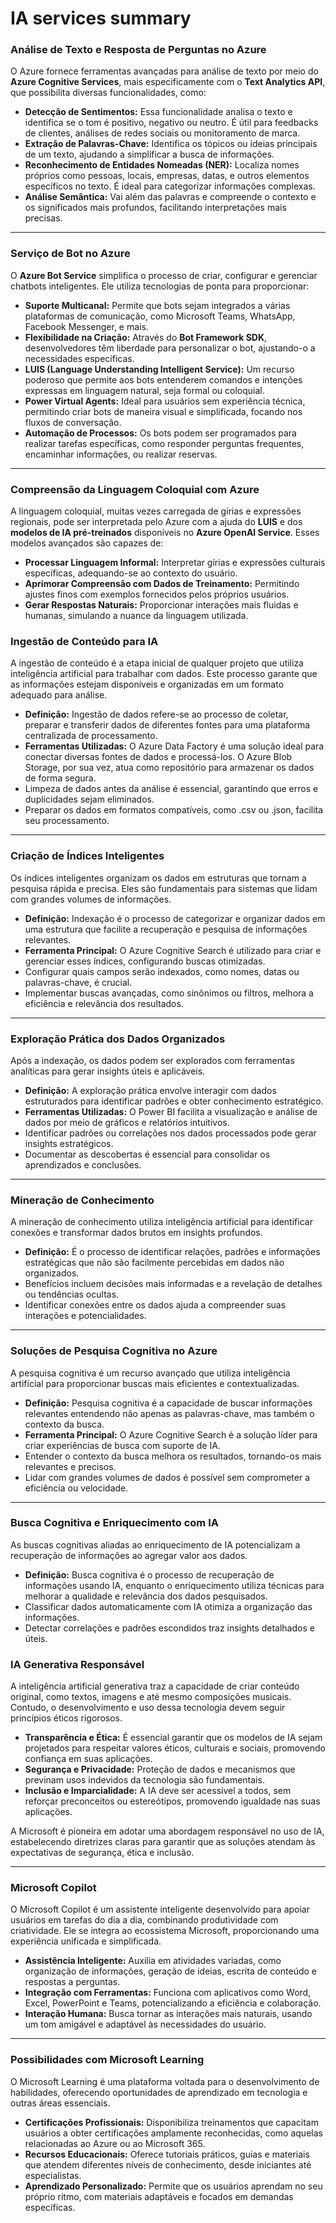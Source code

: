 # IA services summary

### **Análise de Texto e Resposta de Perguntas no Azure**

O Azure fornece ferramentas avançadas para análise de texto por meio do **Azure Cognitive Services**, mais especificamente com o **Text Analytics API**, que possibilita diversas funcionalidades, como:
- **Detecção de Sentimentos:** Essa funcionalidade analisa o texto e identifica se o tom é positivo, negativo ou neutro. É útil para feedbacks de clientes, análises de redes sociais ou monitoramento de marca.
- **Extração de Palavras-Chave:** Identifica os tópicos ou ideias principais de um texto, ajudando a simplificar a busca de informações.
- **Reconhecimento de Entidades Nomeadas (NER):** Localiza nomes próprios como pessoas, locais, empresas, datas, e outros elementos específicos no texto. É ideal para categorizar informações complexas.
- **Análise Semântica:** Vai além das palavras e compreende o contexto e os significados mais profundos, facilitando interpretações mais precisas.

---

### **Serviço de Bot no Azure**

O **Azure Bot Service** simplifica o processo de criar, configurar e gerenciar chatbots inteligentes. Ele utiliza tecnologias de ponta para proporcionar:
- **Suporte Multicanal:** Permite que bots sejam integrados a várias plataformas de comunicação, como Microsoft Teams, WhatsApp, Facebook Messenger, e mais.
- **Flexibilidade na Criação:** Através do **Bot Framework SDK**, desenvolvedores têm liberdade para personalizar o bot, ajustando-o a necessidades específicas.
- **LUIS (Language Understanding Intelligent Service):** Um recurso poderoso que permite aos bots entenderem comandos e intenções expressas em linguagem natural, seja formal ou coloquial.
- **Power Virtual Agents:** Ideal para usuários sem experiência técnica, permitindo criar bots de maneira visual e simplificada, focando nos fluxos de conversação.
- **Automação de Processos:** Os bots podem ser programados para realizar tarefas específicas, como responder perguntas frequentes, encaminhar informações, ou realizar reservas.

---

### **Compreensão da Linguagem Coloquial com Azure**

A linguagem coloquial, muitas vezes carregada de gírias e expressões regionais, pode ser interpretada pelo Azure com a ajuda do **LUIS** e dos **modelos de IA pré-treinados** disponíveis no **Azure OpenAI Service**. Esses modelos avançados são capazes de:
- **Processar Linguagem Informal:** Interpretar gírias e expressões culturais específicas, adequando-se ao contexto do usuário.
- **Aprimorar Compreensão com Dados de Treinamento:** Permitindo ajustes finos com exemplos fornecidos pelos próprios usuários.
- **Gerar Respostas Naturais:** Proporcionar interações mais fluidas e humanas, simulando a nuance da linguagem utilizada.

### **Ingestão de Conteúdo para IA**
A ingestão de conteúdo é a etapa inicial de qualquer projeto que utiliza inteligência artificial para trabalhar com dados. Este processo garante que as informações estejam disponíveis e organizadas em um formato adequado para análise.

- **Definição:** Ingestão de dados refere-se ao processo de coletar, preparar e transferir dados de diferentes fontes para uma plataforma centralizada de processamento.
- **Ferramentas Utilizadas:** O Azure Data Factory é uma solução ideal para conectar diversas fontes de dados e processá-los. O Azure Blob Storage, por sua vez, atua como repositório para armazenar os dados de forma segura.
- Limpeza de dados antes da análise é essencial, garantindo que erros e duplicidades sejam eliminados.
- Preparar os dados em formatos compatíveis, como .csv ou .json, facilita seu processamento.

---

### **Criação de Índices Inteligentes**
Os índices inteligentes organizam os dados em estruturas que tornam a pesquisa rápida e precisa. Eles são fundamentais para sistemas que lidam com grandes volumes de informações.

- **Definição:** Indexação é o processo de categorizar e organizar dados em uma estrutura que facilite a recuperação e pesquisa de informações relevantes.
- **Ferramenta Principal:** O Azure Cognitive Search é utilizado para criar e gerenciar esses índices, configurando buscas otimizadas.
- Configurar quais campos serão indexados, como nomes, datas ou palavras-chave, é crucial.
- Implementar buscas avançadas, como sinônimos ou filtros, melhora a eficiência e relevância dos resultados.

---

### **Exploração Prática dos Dados Organizados**
Após a indexação, os dados podem ser explorados com ferramentas analíticas para gerar insights úteis e aplicáveis.

- **Definição:** A exploração prática envolve interagir com dados estruturados para identificar padrões e obter conhecimento estratégico.
- **Ferramentas Utilizadas:** O Power BI facilita a visualização e análise de dados por meio de gráficos e relatórios intuitivos.
- Identificar padrões ou correlações nos dados processados pode gerar insights estratégicos.
- Documentar as descobertas é essencial para consolidar os aprendizados e conclusões.

---

### **Mineração de Conhecimento**
A mineração de conhecimento utiliza inteligência artificial para identificar conexões e transformar dados brutos em insights profundos.

- **Definição:** É o processo de identificar relações, padrões e informações estratégicas que não são facilmente percebidas em dados não organizados.
- Benefícios incluem decisões mais informadas e a revelação de detalhes ou tendências ocultas.
- Identificar conexões entre os dados ajuda a compreender suas interações e potencialidades.

---

### **Soluções de Pesquisa Cognitiva no Azure**
A pesquisa cognitiva é um recurso avançado que utiliza inteligência artificial para proporcionar buscas mais eficientes e contextualizadas.

- **Definição:** Pesquisa cognitiva é a capacidade de buscar informações relevantes entendendo não apenas as palavras-chave, mas também o contexto da busca.
- **Ferramenta Principal:** O Azure Cognitive Search é a solução líder para criar experiências de busca com suporte de IA.
- Entender o contexto da busca melhora os resultados, tornando-os mais relevantes e precisos.
- Lidar com grandes volumes de dados é possível sem comprometer a eficiência ou velocidade.

---

### **Busca Cognitiva e Enriquecimento com IA**
As buscas cognitivas aliadas ao enriquecimento de IA potencializam a recuperação de informações ao agregar valor aos dados.

- **Definição:** Busca cognitiva é o processo de recuperação de informações usando IA, enquanto o enriquecimento utiliza técnicas para melhorar a qualidade e relevância dos dados pesquisados.
- Classificar dados automaticamente com IA otimiza a organização das informações.
- Detectar correlações e padrões escondidos traz insights detalhados e úteis.

### **IA Generativa Responsável**
A inteligência artificial generativa traz a capacidade de criar conteúdo original, como textos, imagens e até mesmo composições musicais. Contudo, o desenvolvimento e uso dessa tecnologia devem seguir princípios éticos rigorosos. 

- **Transparência e Ética:** É essencial garantir que os modelos de IA sejam projetados para respeitar valores éticos, culturais e sociais, promovendo confiança em suas aplicações.
- **Segurança e Privacidade:** Proteção de dados e mecanismos que previnam usos indevidos da tecnologia são fundamentais.
- **Inclusão e Imparcialidade:** A IA deve ser acessível a todos, sem reforçar preconceitos ou estereótipos, promovendo igualdade nas suas aplicações.
  
A Microsoft é pioneira em adotar uma abordagem responsável no uso de IA, estabelecendo diretrizes claras para garantir que as soluções atendam às expectativas de segurança, ética e inclusão.

---

### **Microsoft Copilot**
O Microsoft Copilot é um assistente inteligente desenvolvido para apoiar usuários em tarefas do dia a dia, combinando produtividade com criatividade. Ele se integra ao ecossistema Microsoft, proporcionando uma experiência unificada e simplificada.

- **Assistência Inteligente:** Auxilia em atividades variadas, como organização de informações, geração de ideias, escrita de conteúdo e respostas a perguntas.
- **Integração com Ferramentas:** Funciona com aplicativos como Word, Excel, PowerPoint e Teams, potencializando a eficiência e colaboração.
- **Interação Humana:** Busca tornar as interações mais naturais, usando um tom amigável e adaptável às necessidades do usuário.

---

### **Possibilidades com Microsoft Learning**
O Microsoft Learning é uma plataforma voltada para o desenvolvimento de habilidades, oferecendo oportunidades de aprendizado em tecnologia e outras áreas essenciais.

- **Certificações Profissionais:** Disponibiliza treinamentos que capacitam usuários a obter certificações amplamente reconhecidas, como aquelas relacionadas ao Azure ou ao Microsoft 365.
- **Recursos Educacionais:** Oferece tutoriais práticos, guias e materiais que atendem diferentes níveis de conhecimento, desde iniciantes até especialistas.
- **Aprendizado Personalizado:** Permite que os usuários aprendam no seu próprio ritmo, com materiais adaptáveis e focados em demandas específicas.
